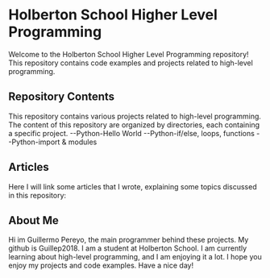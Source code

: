 # Holberton School Higher Level Programming

Welcome to the Holberton School Higher Level Programming repository! This repository contains code examples and projects related to high-level programming.

## Repository Contents

This repository contains various projects related to high-level programming. The content of this repository are organized by directories, each containing a specific project.
--Python-Hello World
--Python-if/else, loops, functions
--Python-import & modules

## Articles

Here I will link some articles that I wrote, explaining some topics discussed in this repository:

## About Me

Hi im Guillermo Pereyo, the main programmer behind these projects. My github is Guillep2018. I am a student at Holberton School. I am currently learning about high-level programming, and I am enjoying it a lot. I hope you enjoy my projects and code examples. Have a nice day!
